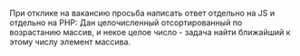 При отклике на вакансию просьба написать ответ отдельно на JS и отдельно на PHP: Дан целочисленный отсортированный по возрастанию массив, и некое целое число - задача найти ближайший к этому числу элемент массива.
